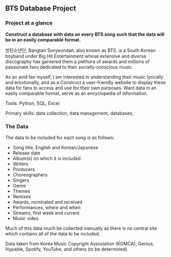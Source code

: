 ## BTS Database Project

### Project at a glance
**Construct a database with data on every BTS song such that the data will be in an easily comparable format.** 

방탄소년단, Bangtan Sonyeondan, also known as BTS, is a South Korean boyband under Big Hit Entertainment whose extensive and diverse discography has garnered them a plethora of awards and millions of passionate fans dedicated to their socially-conscious music. 

As an avid fan myself, I am interested in understanding their music lyrically and emotionally, and as a 
Construct a user-friendly website to display these data for fans to access and use for their own purposes.
Want data in an easily comparable format, serve as an encyclopedia of information.

Tools: Python, SQL, Excel

Primary skills: data collection, data management, databases, 

### The Data
The data to be included for each song is as follows:
  - Song title, English and Korean/Japanese
  - Release date
  - Album(s) on which it is included
  - Writers
  - Producers
  - Choreographers
  - Singers
  - Genre
  - Themes
  - Remixes
  - Awards, nominated and received 
  - Performances, where and when
  - Streams, first week and current
  - Music video
  
  Much of this data much be collected manually as there is no central site which contains all of the data to be included. 
  
  Data taken from Korea Music Copyright Assosiation (KOMCA), Genius, Hypable, Spotify, YouTube, and others (to be determined).


